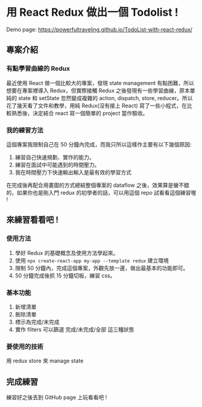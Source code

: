 # 用 React Redux 做出一個 Todolist !
Demo page: https://powerfultraveling.github.io/TodoList-with-react-redux/
## 專案介紹

### 有點學習曲線的 Redux
最近使用 React 做一個比較大的專案，發現 state management 有點困難，所以想要在專案裡導入 Redux，但實際接觸 Redux 之後發現有一些學習曲線，原本單純的 state 和 setState 忽然變成複雜的 action, dispatch, store, reducer。所以花了幾天看了文件和教學，用純 Redux(沒有接上 React) 寫了一些小程式，在比較熟悉後，決定結合 react 寫一個簡單的 project 當作驗收。

### 我的練習方法
這個專案我限制自己在 50 分鐘內完成，而我只所以這樣作主要有以下幾個原因:

1. 練習自己快速規劃、實作的能力。
2. 練習在面試中可能遇到的時間壓力。
3. 我在時間壓力下快速輸出輸入是最有效的學習方式

在完成後再配合用畫圖的方式總結整個專案的 dataflow 之後，效果算是蠻不錯的，如果你也是剛入門 redux 的初學者的話，可以用這個 repo 試看看這個練習喔 !

## 來練習看看吧 !

### 使用方法

1. 學好 Redux 的基礎概念及使用方法學起來。
2. 使用 `npx create-react-app my-app --template redux` 建立環境
3. 限制 50 分鐘內，完成這個專案，外觀先放一邊，做出最基本的功能即可。
4. 50 分鐘完成後抓 15 分鐘切板，練習 css。

### 基本功能
1. 新增清單
2. 刪除清單
3. 標示為完成/未完成
4. 實作 filters 可以篩選 完成/未完成/全部 這三種狀態

### 要使用的技術
用 redux store 來 manage state

## 完成練習
練習好之後丟到 GitHub page 上玩看看吧 !





